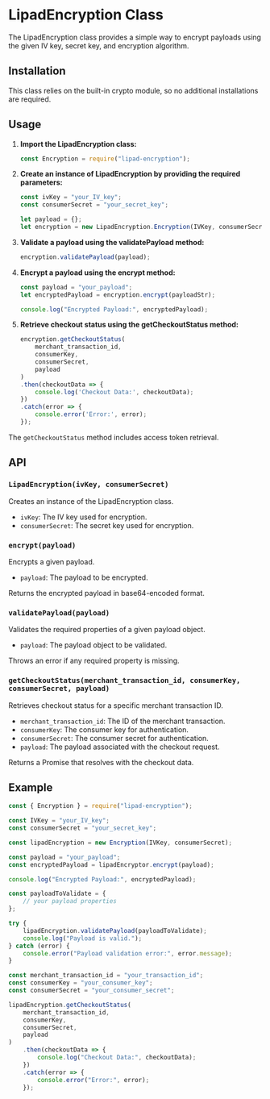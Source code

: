 # LipadEncryption Class

The LipadEncryption class provides a simple way to encrypt payloads using the given IV key, secret key, and encryption algorithm.

## Installation

This class relies on the built-in crypto module, so no additional installations are required.

## Usage

1. **Import the LipadEncryption class:**

    ```javascript
    const Encryption = require("lipad-encryption");
    ```

2. **Create an instance of LipadEncryption by providing the required parameters:**

    ```javascript
    const ivKey = "your_IV_key";
    const consumerSecret = "your_secret_key";

    let payload = {};
    let encryption = new LipadEncryption.Encryption(IVKey, consumerSecret);
    ```

3. **Validate a payload using the validatePayload method:**

    ```javascript
    encryption.validatePayload(payload);
    ```

4. **Encrypt a payload using the encrypt method:**

    ```javascript
    const payload = "your_payload";
    let encryptedPayload = encryption.encrypt(payloadStr);

    console.log("Encrypted Payload:", encryptedPayload);
    ```

5. **Retrieve checkout status using the getCheckoutStatus method:**

    ```javascript
    encryption.getCheckoutStatus(
        merchant_transaction_id,
        consumerKey,
        consumerSecret,
        payload
    )
    .then(checkoutData => {
        console.log('Checkout Data:', checkoutData);
    })
    .catch(error => {
        console.error('Error:', error);
    });
    ```

The `getCheckoutStatus` method includes access token retrieval.

## API

### `LipadEncryption(ivKey, consumerSecret)`

Creates an instance of the LipadEncryption class.

- `ivKey`: The IV key used for encryption.
- `consumerSecret`: The secret key used for encryption.

### `encrypt(payload)`

Encrypts a given payload.

- `payload`: The payload to be encrypted.

Returns the encrypted payload in base64-encoded format.

### `validatePayload(payload)`

Validates the required properties of a given payload object.

- `payload`: The payload object to be validated.

Throws an error if any required property is missing.

### `getCheckoutStatus(merchant_transaction_id, consumerKey, consumerSecret, payload)`

Retrieves checkout status for a specific merchant transaction ID.

- `merchant_transaction_id`: The ID of the merchant transaction.
- `consumerKey`: The consumer key for authentication.
- `consumerSecret`: The consumer secret for authentication.
- `payload`: The payload associated with the checkout request.

Returns a Promise that resolves with the checkout data.

## Example

```javascript
const { Encryption } = require("lipad-encryption");

const IVKey = "your_IV_key";
const consumerSecret = "your_secret_key";

const lipadEncryption = new Encryption(IVKey, consumerSecret);

const payload = "your_payload";
const encryptedPayload = lipadEncryptor.encrypt(payload);

console.log("Encrypted Payload:", encryptedPayload);

const payloadToValidate = {
    // your payload properties
};

try {
    lipadEncryption.validatePayload(payloadToValidate);
    console.log("Payload is valid.");
} catch (error) {
    console.error("Payload validation error:", error.message);
}

const merchant_transaction_id = "your_transaction_id";
const consumerKey = "your_consumer_key";
const consumerSecret = "your_consumer_secret";

lipadEncryption.getCheckoutStatus(
    merchant_transaction_id,
    consumerKey,
    consumerSecret,
    payload
)
    .then(checkoutData => {
        console.log("Checkout Data:", checkoutData);
    })
    .catch(error => {
        console.error("Error:", error);
    });

